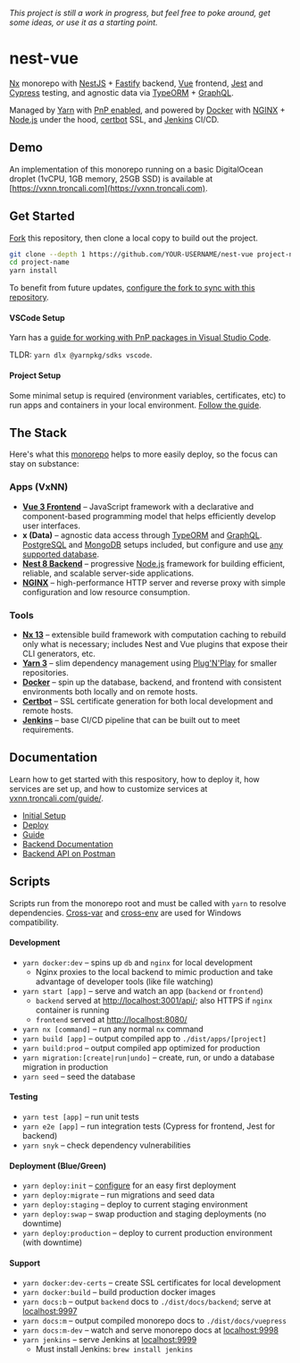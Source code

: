 _This project is still a work in progress, but feel free to poke around, get some ideas, or use it as a starting point._

# nest-vue

[Nx](https://nx.dev) monorepo with [NestJS](https://docs.nestjs.com) + [Fastify](https://docs.nestjs.com/techniques/performance) backend, [Vue](https://v3.vuejs.org) frontend, [Jest](https://jestjs.io) and [Cypress](https://cypress.io) testing, and agnostic data via [TypeORM](https://typeorm.io/#/) + [GraphQL](https://graphql.org).

Managed by [Yarn](https://yarnpkg.com/getting-started/qa) with [PnP enabled](https://yarnpkg.com/features/pnp), and powered by [Docker](https://www.docker.com) with [NGINX](https://www.nginx.com) + [Node.js](https://nodejs.dev) under the hood, [certbot](https://certbot.eff.org) SSL, and [Jenkins](https://www.jenkins.io) CI/CD.

## Demo

An implementation of this monorepo running on a basic DigitalOcean droplet (1vCPU, 1GB memory, 25GB SSD) is available at [https://vxnn.troncali.com](https://vxnn.troncali.com).

## Get Started

[Fork](https://docs.github.com/en/get-started/quickstart/fork-a-repo) this repository, then clone a local copy to build out the project.

```bash
git clone --depth 1 https://github.com/YOUR-USERNAME/nest-vue project-name
cd project-name
yarn install
```

To benefit from future updates, [configure the fork to sync with this repository](https://docs.github.com/en/get-started/quickstart/fork-a-repo#configuring-git-to-sync-your-fork-with-the-original-repository).

#### VSCode Setup

Yarn has a [guide for working with PnP packages in Visual Studio Code](https://yarnpkg.com/getting-started/editor-sdks).

TLDR: `yarn dlx @yarnpkg/sdks vscode`.

#### Project Setup

Some minimal setup is required (environment variables, certificates, etc) to run apps and containers in your local environment. [Follow the guide](docs/guide/setup.md).

## The Stack

Here's what this [monorepo](https://nx.dev/guides/why-monorepos) helps to more easily deploy, so the focus can stay on substance:

### Apps (VxNN)

-   [**Vue 3 Frontend**](https://vuejs.org) – JavaScript framework with a declarative and component-based programming model that helps efficiently develop user interfaces.
-   **x (Data)** – agnostic data access through [TypeORM](https://typeorm.io/#/) and [GraphQL](https://graphql.org). [PostgreSQL](https://www.postgresql.org) and [MongoDB](https://www.mongodb.com) setups included, but configure and use [any supported database](https://typeorm.io/#/connection-options).
-   [**Nest 8 Backend**](https://nestjs.com) – progressive [Node.js](https://nodejs.org/en/) framework for building efficient, reliable, and scalable server-side applications.
-   [**NGINX**](https://www.nginx.com/resources/wiki/) – high-performance HTTP server and reverse proxy with simple configuration and low resource consumption.

### Tools

-   [**Nx 13**](https://nx.dev) – extensible build framework with computation caching to rebuild only what is necessary; includes Nest and Vue plugins that expose their CLI generators, etc.
-   [**Yarn 3**](https://yarnpkg.com) – slim dependency management using [Plug'N'Play](https://yarnpkg.com/features/pnp) for smaller repositories.
-   [**Docker**](https://www.docker.com/get-started) – spin up the database, backend, and frontend with consistent environments both locally and on remote hosts.
-   [**Certbot**](https://certbot.eff.org) – SSL certificate generation for both local development and remote hosts.
-   [**Jenkins**](https://www.jenkins.io) – base CI/CD pipeline that can be built out to meet requirements.

## Documentation

Learn how to get started with this respository, how to deploy it, how services are set up, and how to customize services at [vxnn.troncali.com/guide/](https://vxnn.troncali.com/guide/).

-   [Initial Setup](docs/guide/setup.md)
-   [Deploy](docs/guide/deploy.md)
-   [Guide](https://vxnn.troncali.com/guide/)
-   [Backend Documentation](https://vxnn.troncali.com/reference/backend.html)
-   [Backend API on Postman](https://www.postman.com/troncali/workspace/nest-vue)

## Scripts

Scripts run from the monorepo root and must be called with `yarn` to resolve dependencies. [Cross-var](https://www.npmjs.com/package/cross-var) and [cross-env](https://www.npmjs.com/package/cross-env) are used for Windows compatibility.

#### Development

-   `yarn docker:dev` – spins up `db` and `nginx` for local development
    -   Nginx proxies to the local backend to mimic production and take advantage of developer tools (like file watching)
-   `yarn start [app]` – serve and watch an app (`backend` or `frontend`)
    -   `backend` served at [http://localhost:3001/api/](http://localhost:3001/api/); also HTTPS if `nginx` container is running
    -   `frontend` served at [http://localhost:8080/](http://localhost:8080/)
-   `yarn nx [command]` – run any normal `nx` command
-   `yarn build [app]` – output compiled app to `./dist/apps/[project]`
-   `yarn build:prod` – output compiled app optimized for production
-   `yarn migration:[create|run|undo]` – create, run, or undo a database migration in production
-   `yarn seed` – seed the database

#### Testing

-   `yarn test [app]` – run unit tests
-   `yarn e2e [app]` – run integration tests (Cypress for frontend, Jest for backend)
-   `yarn snyk` – check dependency vulnerabilities

#### Deployment (Blue/Green)

-   `yarn deploy:init` – [configure](guides/deploy.md#configure) for an easy first deployment
-   `yarn deploy:migrate` – run migrations and seed data
-   `yarn deploy:staging` – deploy to current staging environment
-   `yarn deploy:swap` – swap production and staging deployments (no downtime)
-   `yarn deploy:production` – deploy to current production environment (with downtime)

#### Support

-   `yarn docker:dev-certs` – create SSL certificates for local development
-   `yarn docker:build` – build production docker images
-   `yarn docs:b` – output `backend` docs to `./dist/docs/backend`; serve at [localhost:9997](http://localhost:9997/)
-   `yarn docs:m` – output compiled monorepo docs to `./dist/docs/vuepress`
-   `yarn docs:m-dev` – watch and serve monorepo docs at [localhost:9998](http://localhost:9998/)
-   `yarn jenkins` – serve Jenkins at [localhost:9999](http://localhost:9999/)
    -   Must install Jenkins: `brew install jenkins`
